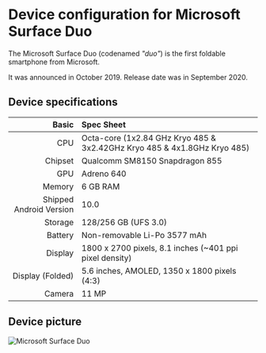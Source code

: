
Device configuration for Microsoft Surface Duo
=========================================

The Microsoft Surface Duo (codenamed _"duo"_) is the first foldable smartphone from Microsoft.

It was announced in October 2019. Release date was in September 2020.

## Device specifications

Basic   | Spec Sheet
-------:|:-------------------------
CPU     | Octa-core (1x2.84 GHz Kryo 485 & 3x2.42GHz Kryo 485 & 4x1.8GHz Kryo 485)
Chipset | Qualcomm SM8150 Snapdragon 855
GPU     | Adreno 640
Memory  | 6 GB RAM
Shipped Android Version | 10.0
Storage | 128/256 GB (UFS 3.0)
Battery | Non-removable Li-Po 3577 mAh
Display | 1800 x 2700 pixels, 8.1 inches (~401 ppi pixel density) 
Display (Folded) | 5.6 inches, AMOLED, 1350 x 1800 pixels (4:3)
Camera  | 11 MP

## Device picture


![Microsoft Surface Duo](https://compass-ssl.microsoft.com/assets/e7/42/e7425797-42b6-4381-b72c-4acc5f4c0c0c.png?n=SurfaceDuo.png "Microsoft Surface Duo")
